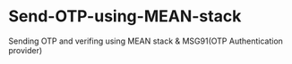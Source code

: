 # Send-OTP-using-MEAN-stack
Sending OTP and verifing using MEAN stack &amp; MSG91(OTP Authentication provider)

